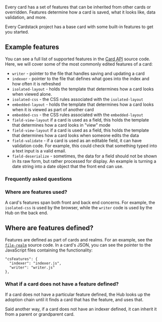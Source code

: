 Every card has a set of features that can be inherited from other cards or overridden.
Features determine how a card is saved, what it looks like, data validation, and more.

Every Cardstack project has a base card with some built-in features to get you started.

## Example features

You can see a full list of supported features in the [Card API](https://github.com/cardstack/cardstack/blob/master/packages/hub/card.ts) source code.
Here, we will cover some of the most commonly edited features of a card:

- `writer` - pointer to the file that handles saving and updating a card
- `indexer` - pointer to the file that defines what goes into the index and how often it is refreshed
- `isolated-layout` - holds the template that determines how a card looks when viewed alone.
- `isolated-css` - the CSS rules associated with the `isolated-layout`
- `embedded-layout` - holds the template that determines how a card looks when it is viewed as part of another card
- `embedded-css` - the CSS rules associated with the `embedded-layout`
- `field-view-layout` if a card is used as a field, this holds the template that determines how a card looks in "view" mode
- `field-view-layout` if a card is used as a field, this holds the template that determines how a card looks when someone edits the data
- `field-validate` - if a card is used as an editable field, it can have validation code. For example, this could check that something typed into a text input is a valid email.
- `field-deserialize` - sometimes, the data for a field should not be shown in its raw form, but rather processed for display. An example is turning a date string into a date object that the front end can use.

### Frequently asked questions

### Where are features used?

A card's features span both front and back end concerns.
For example, the `isolated-css` is used by the browser, while the `writer` code is used by the Hub on the back end.

## Where are features defined?

Features are defined as part of cards and realms. For an example, see the [`file-realm`](https://github.com/cardstack/cardstack/tree/master/cards/files-realm) source code. In a card's JSON, you can see the pointer to the JavaScript files containing the functionality:

```
"csFeatures": {
  "indexer": "indexer.js",
  "writer": "writer.js"
},
```

### What if a card does not have a feature defined?

If a card does not have a particular feature defined, the Hub looks up the adoption chain until it finds a card that has the feature, and uses that.

Said another way, if a card does not have an indexer defined, it can inherit it from a parent or grandparent card.
